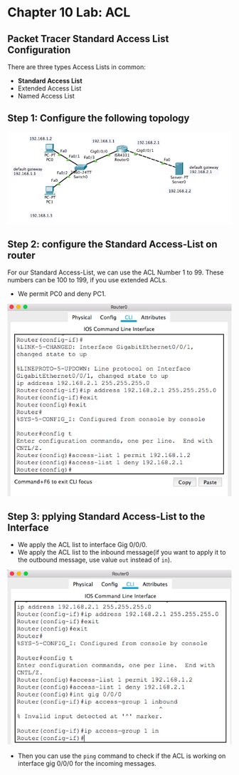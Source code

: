 # Chapter 10 Lab: ACL
## Packet Tracer Standard Access List Configuration

There are three types Access Lists in common:
+ **Standard Access List**
+ Extended Access List
+ Named Access List

## Step 1: Configure the following topology

![lab10-1](../Resources/lab10-1.png)

## Step 2: configure the Standard Access-List on router

For our Standard Access-List, we can use the ACL Number 1 to 99. These numbers can be 100 to 199, if you use extended ACLs.
+ We permit PC0 and deny PC1.

![lab10-2](../Resources/lab10-2.png)

## Step 3: pplying Standard Access-List to the Interface

+ We apply the ACL list to interface Gig 0/0/0.
+ We apply the ACL list to the inbound message(if you want to apply it to the outbound message, use value `out` instead of `in`).

![lab10-3](../Resources/lab10-3.png)

+ Then you can use the `ping` command to check if the ACL is working on interface gig 0/0/0 for the incoming messages.
